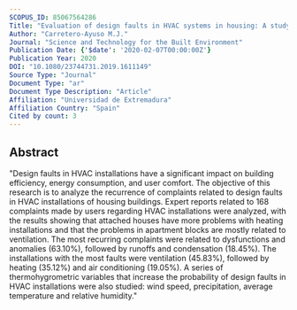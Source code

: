 ```yaml
---
SCOPUS_ID: 85067564286
Title: "Evaluation of design faults in HVAC systems in housing: A study based on thermohygrometric variables"
Author: "Carretero-Ayuso M.J."
Journal: "Science and Technology for the Built Environment"
Publication Date: {'$date': '2020-02-07T00:00:00Z'}
Publication Year: 2020
DOI: "10.1080/23744731.2019.1611149"
Source Type: "Journal"
Document Type: "ar"
Document Type Description: "Article"
Affiliation: "Universidad de Extremadura"
Affiliation Country: "Spain"
Cited by count: 3
---
```


## Abstract
"Design faults in HVAC installations have a significant impact on building efficiency, energy consumption, and user comfort. The objective of this research is to analyze the recurrence of complaints related to design faults in HVAC installations of housing buildings. Expert reports related to 168 complaints made by users regarding HVAC installations were analyzed, with the results showing that attached houses have more problems with heating installations and that the problems in apartment blocks are mostly related to ventilation. The most recurring complaints were related to dysfunctions and anomalies (63.10%), followed by runoffs and condensation (18.45%). The installations with the most faults were ventilation (45.83%), followed by heating (35.12%) and air conditioning (19.05%). A series of thermohygrometric variables that increase the probability of design faults in HVAC installations were also studied: wind speed, precipitation, average temperature and relative humidity."
